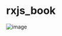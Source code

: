 # rxjs_book

![image](https://cloud.githubusercontent.com/assets/4355764/18785328/05788caa-816e-11e6-8a51-7744264c7b0b.png)
